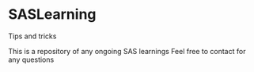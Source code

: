 # SASLearning
Tips and tricks

This is a repository of any ongoing SAS learnings
Feel free to contact for any questions